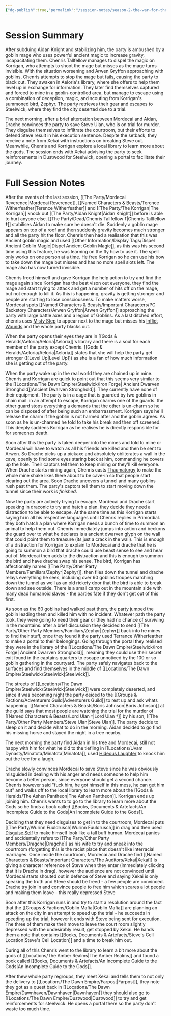 ```yaml
---
{"dg-publish":true,"permalink":"/session-notes/season-2-the-war-for-the-ofc-s-freedom/session-9/","updated":"2024-12-31T22:51:57.079+00:00"}
---
```



# Session Summary
After subduing Aidan Knight and stabilizing him, the party is ambushed by a goblin mage who uses powerful ancient magic to increase gravity, incapacitating them. Chenris Tallfellow manages to dispel the magic on Korrigan, who attempts to shoot the mage but misses as the mage turns invisible. With the situation worsening and Arwen Gryffon approaching with goblins, Chenris attempts to stop the mage but fails, causing the party to black out. They awaken in Aeloria's library, where she offers to help them level up in exchange for information. They later find themselves captured and forced to mine in a goblin-controlled area, but manage to escape using a combination of deception, magic, and scouting from Korrigan's summoned bird, Zephyr. The party retrieves their gear and escapes to Steelwick, where they find the city deserted due to a trial.

The next morning, after a brief altercation between Mordecai and Aidan, Drache convinces the party to save Steve Ulan, who is on trial for murder. They disguise themselves to infiltrate the courtroom, but their efforts to defend Steve result in his execution sentence. Despite the setback, they receive a note from Xekai with instructions on breaking Steve out. Meanwhile, Chenris and Korrigan explore a local library to learn more about the gods. The session ends with Xekai advising the party to seek reinforcements in Dustwood for Steelwick, opening a portal to facilitate their journey.

# Full Session Notes
After the events of the last session, [[The Party/Mordecai Reverence\|Mordecai Reverence]], [[Named Characters & Beasts/Terence Witherfeather\|Terence Witherfeather]] and [[The Party/The Korrigan\|The Korrigan]] knock out [[The Party/Aidan Knight\|Aidan Knight]] before is able to hurt anyone else. [[The Party/Dead/Chenris Tallfellow ‡\|Chenris Tallfellow ‡]] stabilises Aidan to make sure he doesn't die. Suddenly a goblin mage appears on top of a roof and then suddenly gravity becomes much stronger and all the party hit the floor. Chenris then had a realisation that this was Ancient goblin magic and used [[Other Information/Display Tags/Dispel Ancient Goblin Magic\|Dispel Ancient Goblin Magic]], as this was his second time using this feature, he was learning on the fly how to use it. The spell only works on one person at a time. He free Korrigan so he can use his bow to take down the mage but misses and has no more spell slots left. The mage also has now turned invisible. 

Chenris freed himself and gave Korrigan the help action to try and find the mage again since Korrigan has the best vison out everyone. they find the mage and start trying to attack and get a number of hits off on the mage, but not enough to kill it. As this is happening, gravity is getting stronger and people are starting to lose consciousness. To make matters worse, Mordecai spots [[Named Characters & Beasts/Important Characters/PC Backstory Characters/Arwen Gryffon\|Arwen Gryffon]] approaching the party with large battle axes and a legion of Goblins. As a last ditched effort, chenris uses [Misty Step](https://www.dndbeyond.com/spells/misty-step) to appear next to the mage but misses his [Inflict Wounds](https://www.dndbeyond.com/spells/inflict-wounds) and the whole party blacks out. 

When the party opens their eyes they are in [[Gods & Heralds/Aeloria/Aeloria\|Aeloria]]'s library and there is a soul for each member of the party except Chenris. [[Gods & Heralds/Aeloria/Aeloria\|Aeloria]] states that she will help the party get stronger ([[Level Up\|Level Up]]) as she is a fan of how much information she is getting out of the party. 

When the party wake up in the real world they are chained up in mine. Chenris and Korrigan are quick to point out that this seems very similar to the [[Locations/The Dawn Empire/Steelwick/Iron Forge\| Ancient Dwarven Stronghold]]Ancient Dwarven Stronghold]]. They currently have none of their equipment. The party is in a cage that is guarded by two goblins in chain mail. in an attempt to escape, Korrigan charms one of the guards. the other guard stops everything a demands that the other is un-charm so he can be disposed of after being such an embarrassment. Korrigan says he'll release the charm if the goblin is not harmed after and the goblin agrees. As soon as he is un-charmed he told to take his break and then off screened. This deeply saddens Korrigan as he realises he is directly responsible for for someones death. 

Soon after this the party is taken deeper into the mines and told to mine or Mordecai will have to watch as all his friends are killed and then be sent to Arwen. So Drache picks up a pickaxe and absolutely obliterates a wall in the cave, openly to find some eyes staring back at him, commanding he covers up the hole. Their captors tell them to keep mining or they'll kill everyone. When Drache starts mining again, Chenris casts [Thaumaturgy](https://www.dndbeyond.com/spells/thaumaturgy) to make the whole mine shake  likes there about to be cave-in so that people start clearing out the area. Soon Drache uncovers a tunnel and many goblins rush past them. The party's captors tell  them to start moving down the tunnel since their work is *finished*.

Now the party are actively trying to escape. Mordecai and Drache start speaking in draconic to try and hatch a plan. they decide they need a distraction to be able to escape. At the same time as this Korrigan starts saying hi in all his respective languages until Chenris replies in Primordial. they both hatch a plan where Korrigan needs a bunch of time to summon an animal to help them out. Chenris immediately jumps into action and beckons the guard over to what he declares is a ancient dwarven glyph on the wall that could point them to treasure (its just a crack in the wall). This is enough of a distraction for Korrigan to explain to Mordecai and drache that he is going to summon a bird that drache could use beast sense to see and hear out of. Mordecai then adds to the distraction and this is enough to summon the bird and have drache swap his sense. The bird, Korrigan has affectionally names [[The Party/Other Party Members/Familiars/Zephyr\|Zephyr]], then flies down the tunnel and drache relays everything he sees, including over 60 goblins troupes marching down the tunnel as well as an old rickety door that the bird is able to break down and see outside. There is a small camp out in the mountain side with many dead humanoid slaves - the parties fate if they don't get out of this first. 

As soon as the 60 goblins had walked past them, the party jumped the goblin leading them and killed him with no incident. Whatever path the party took, they were going to need their gear or they had no chance of surviving in the mountains. after a brief discussion they decided to send [[The Party/Other Party Members/Familiars/Zephyr\|Zephyr]] back into he mines to find their stuff, once they found it the party used Terrance Witherfeather to make a portal to their belongings. Going through the portal they realised they were in the library of the [[Locations/The Dawn Empire/Steelwick/Iron Forge\| Ancient Dwarven Stronghold]], meaning they could use their secret exit found in the captains quarters to escape unnoticed by the 100 or so goblin gathering in the courtyard. The party safely navigates back to the surfaces and find themselves in the middle of [[Locations/The Dawn Empire/Steelwick/Steelwick\|Steelwick]].

The streets of [[Locations/The Dawn Empire/Steelwick/Steelwick\|Steelwick]] were completely deserted, and since it was becoming night the party deiced to the [[Groups & Factions/Adventurers Guild\|Adventurers Guild]] to rest up and ask whats happening. [[Named Characters & Beasts/Boris Johnson\|Boris Johnson]] at the guild says that most people are watching the trial for the murder of [[Named Characters & Beasts/Lord Ulan †\|Lord Ulan †]] by his son, [[The Party/Other Party Members/Steve Ulan\|Steve Ulan]]. The party decide to sleep on it and decide what to do in the morning. Aidan decided to go find his missing horse and stayed the night in a tree nearby.

The next morning the party find Aidan in his tree and Mordecai, still not happy with him for what he did to the tiefling in [[Locations/Uvam Dynasty/Minatota/Minatota\|Minatota]], used [Hideous Laughter](https://www.dndbeyond.com/spells/hideous-laughter) to knock him out the tree for a laugh. 

Drache slowly convinces Mordecai to save Steve since he was obviously misguided in dealing with his anger and needs someone to help him become a better person, since everyone should get a second chance. Chenris however said "fuck him, he got himself in this mess, he can get him out" and walks off to the local library to learn more about the [[Gods & Heralds/The Ashen Pantheon\|The Ashen Pantheon]]. Korrigan ends up joining him. Chenris wants to to go to the library to learn more about the Gods so he finds a book called [[Books, Documents & Artefacts/An Incomplete Guide to the Gods\|An Incomplete Guide to the Gods]].

Deciding that they need disguises to get in to the courtroom, Mordecai puts [[The Party/Wurinn Fuuldrusch\|Wurinn Fuuldrusch]] in drag and then used [Disguise Self](https://www.dndbeyond.com/spells/disguise-self) to make himself look like a tall buff human. Mordecai panics and accidentally refers to [[The Party/Other Party Members/Dragche\|Dragche]] as his wife to try and sneak into the courtroom (forgetting this is the racist place that doesn't like interracial marriages. Once inside the courtroom, Mordecai and Drache find [[Named Characters & Beasts/Important Characters/The Auditors/Xekai\|Xekai]] is giving a character reference of Steve when they enter (immediately clicking that it is Drache in drag). however the audience are not convinced until Mordecai starts shouted out in defence of Steve and saying Xekai is only speaking the truth and Steve should be freed - a few people are convinced. Drache try join in and convince people to free him which scares a lot people and making them leave - this really depressed Steve

Soon after this Korrigan runs in and try to start a resolution around the fact that the [[Groups & Factions/Goblin Mafia\|Goblin Mafia]] are planning an attack on the city in an attempt to speed up the trial - he succeeds in speeding up the trial, however it ends with Steve being sent for execution. The three of them make their move to leave the court room slightly depressed with the undesirably result, get stopped by Xekai. He hands them a note that contains [[Books, Documents & Artefacts/Steve's Cell Location\|Steve's Cell Location]] and a time to break him out. 

During all of this Chenris went to the library to learn a bit more about the gods of [[Locations/The Amber Realms\|The Amber Realms]] and found a book called [[Books, Documents & Artefacts/An Incomplete Guide to the Gods\|An Incomplete Guide to the Gods]].

After thew whole party regroups, they meet Xekai and tells them to not only the delivery to [[Locations/The Dawn Empire/Farpost\|Farpost]], they note they got as a quest back in [[Locations/The Dawn Empire/Dawnhaven/Dawnhaven\|Dawnhaven]] they should also go to [[Locations/The Dawn Empire/Dustwood\|Dustwood]] to try and get reinforcements for steelwick. He opens a portal there so the party don't waste too much time. 
